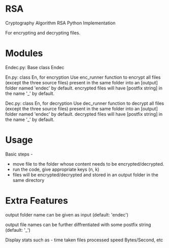 # RSA
Cryptography Algorithm RSA Python Implementation

For encrypting and decrypting files.

# Modules
Endec.py:
  Base class Endec

En.py:
  class En, for encryption 
  Use enc_runner function to encrypt all files (except the three source files) present in the same folder into an [output] folder named 'endec' by default.
  encrypted files will have [postfix string] in the name '\_' by default.

Dec.py:
  class En, for decryption
  Use dec_runner function to decrypt all files (except the three source files) present in the same folder into an [output] folder named 'endec' by default.
  decrypted files will have [postfix string] in the name '\_' by default.

# Usage
Basic steps -
- move file to the folder whose content needs to be encrypted/decrypted. 
- run the code, give appropriate keys (n, k)
- files will be encrypted/decrypted and stored in an output folder in the same directory

# Extra Features
output folder name can be given as input (default: 'endec')

output file names can be further diffrentiated with some postfix string (default: '\_')

Display stats such as - 
  time taken
  files processed
  speed Bytes/Second, etc

